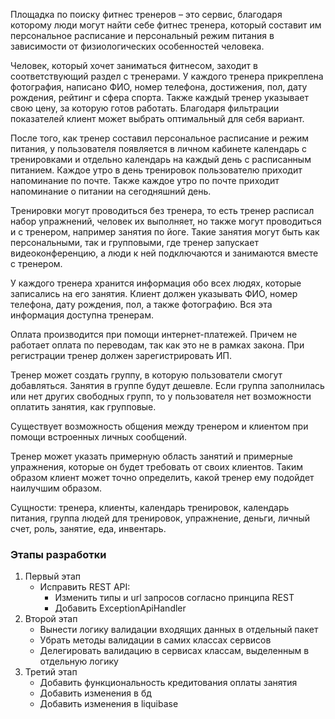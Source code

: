 Площадка по поиску фитнес тренеров – это сервис, благодаря которому люди могут найти себе фитнес тренера, который составит им персональное расписание и персональный режим питания в зависимости от физиологических особенностей человека.

Человек, который хочет заниматься фитнесом, заходит в соответствующий раздел с тренерами. У каждого тренера прикреплена фотография, написано ФИО, номер телефона, достижения, пол, дату рождения, рейтинг и сфера спорта. Также каждый тренер указывает свою цену, за которую готов работать. Благодаря фильтрации показателей клиент может выбрать оптимальный для себя вариант.

После того, как тренер составил персональное расписание и режим питания, у пользователя появляется в личном кабинете календарь с тренировками и отдельно календарь на каждый день с расписанным питанием. Каждое утро в день тренировок пользователю приходит напоминание по почте. Также каждое утро по почте приходит напоминание о питании на сегодняшний день.

Тренировки могут проводиться без тренера, то есть тренер расписал набор упражнений, человек их выполняет, но также могут проводиться и с тренером, например занятия по йоге. Такие занятия могут быть как персональными, так и групповыми, где тренер запускает видеоконференцию, а люди к ней подключаются и занимаются вместе с тренером.

У каждого тренера хранится информация обо всех людях, которые записались на его занятия. Клиент должен указывать ФИО, номер телефона, дату рождения, пол, а также фотографию. Вся эта информация доступна тренерам.

Оплата производится при помощи интернет-платежей. Причем не работает оплата по переводам, так как это не в рамках закона. При регистрации тренер должен зарегистрировать ИП.

Тренер может создать группу, в которую пользователи смогут добавляться. Занятия в группе будут дешевле. Если группа заполнилась или нет других свободных групп, то у пользователя нет возможности оплатить занятия, как групповые.

Существует возможность общения между тренером и клиентом при помощи встроенных личных сообщений.

Тренер может указать примерную область занятий и примерные упражнения, которые он будет требовать от своих клиентов. Таким образом клиент может точно определить, какой тренер ему подойдет наилучшим образом.

Сущности: тренера, клиенты, календарь тренировок, календарь питания, группа людей для тренировок, упражнение, деньги, личный счет, роль, занятие, еда, инвентарь.

### Этапы разработки
1. Первый этап
   - Исправить REST API:
     - Изменить типы и url запросов согласно принципа REST
     - Добавить ExceptionApiHandler
2. Второй этап
   - Вынести логику валидации входящих данных в отдельный пакет
   - Убрать методы валидации в самих классах сервисов
   - Делегировать валидацию в сервисах классам, выделенным в отдельную логику
3. Третий этап
   - Добавить функциональность кредитования оплаты занятия
   - Добавить изменения в бд
   - Добавить изменения в liquibase